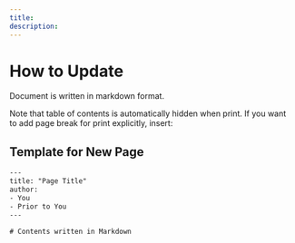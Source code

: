 ```yaml
---
title: 
description: 
---
```



# How to Update

Document is written in markdown format.

Note that table of contents is automatically hidden when print.
If you want to add page break for print explicitly, insert: <div class="page-break"></div>


## Template for New Page

```html
---
title: "Page Title"
author:
- You
- Prior to You
---

# Contents written in Markdown
```
